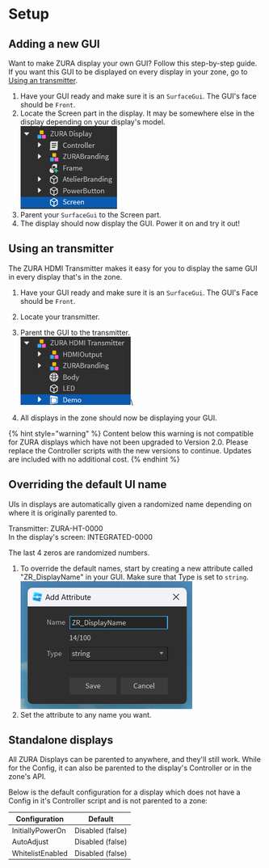 # Setup

## Adding a new GUI

Want to make ZURA display your own GUI? Follow this step-by-step guide. If you want this GUI to be displayed on every display in your zone, go to [Using an transmitter](setup.md#using-an-transmitter).

1. Have your GUI ready and make sure it is an `SurfaceGui`. The GUI's face should be `Front`.
2. Locate the Screen part in the display. It may be somewhere else in the display depending on your display's model.\
   ![](<../.gitbook/assets/image (4).png>)
3. Parent your `SurfaceGui` to the Screen part.
4. The display should now display the GUI. Power it on and try it out!

## Using an transmitter

The ZURA HDMI Transmitter makes it easy for you to display the same GUI in every display that's in the zone.

1. Have your GUI ready and make sure it is an `SurfaceGui`. The GUI's Face should be `Front`.
2. Locate your transmitter.
3. Parent the GUI to the transmitter. \
   ![](<../.gitbook/assets/image (5).png>)\

4. All displays in the zone should now be displaying your GUI.

{% hint style="warning" %}
Content below this warning is not compatible for ZURA displays which have not been upgraded to Version 2.0. Please replace the Controller scripts with the new versions to continue. Updates are included with no additional cost.
{% endhint %}

## Overriding the default UI name

UIs in displays are automatically given a randomized name depending on where it is originally parented to.

Transmitter: ZURA-HT-0000\
In the display's screen: INTEGRATED-0000

The last 4 zeros are randomized numbers.

1. To override the default names, start by creating a new attribute called "ZR\_DisplayName" in your GUI. Make sure that Type is set to `string`.\
   ![](<../.gitbook/assets/image (6).png>)
2. Set the attribute to any name you want.

## Standalone displays

All ZURA Displays can be parented to anywhere, and they'll still work. While for the Config, it can also be parented to the display's Controller or in the zone's API.

Below is the default configuration for a display which does not have a Config in it's Controller script and is not parented to a zone:

| Configuration    | Default          |
| ---------------- | ---------------- |
| InitiallyPowerOn | Disabled (false) |
| AutoAdjust       | Disabled (false) |
| WhitelistEnabled | Disabled (false) |

